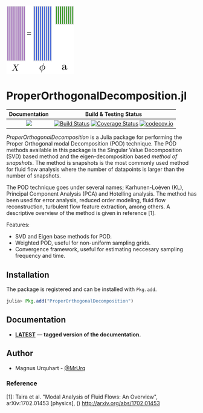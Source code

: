 <img src="docs/src/assets/logo.png" width="180">

# ProperOrthogonalDecomposition.jl

| **Documentation** | **Build & Testing Status** |
|:-----------------:|:--------------------------:|
[![][docs-stable-img]][docs-stable-url] | [![Build Status](https://travis-ci.org/MrUrq/ProperOrthogonalDecomposition.jl.svg?branch=master)](https://travis-ci.org/MrUrq/ProperOrthogonalDecomposition.jl) [![Coverage Status](https://coveralls.io/repos/github/MrUrq/ProperOrthogonalDecomposition.jl/badge.svg?branch=master)](https://coveralls.io/github/MrUrq/ProperOrthogonalDecomposition.jl?branch=master) [![codecov.io](http://codecov.io/github/MrUrq/ProperOrthogonalDecomposition.jl/coverage.svg?branch=master)](http://codecov.io/github/MrUrq/ProperOrthogonalDecomposition.jl?branch=master) | 

*ProperOrthogonalDecomposition* is a Julia package for performing the Proper Orthogonal modal Decomposition (POD) technique. The POD methods available in this package is the Singular Value Decomposition (SVD) based method and the eigen-decomposition based *method of snapshots*. The method is snapshots is the most
commonly used method for fluid flow analysis where the number of datapoints is larger than the number of snapshots.

The POD technique goes under several names; Karhunen-Loèven (KL), Principal Component Analysis (PCA) and Hotelling analysis. The method has been used for error analysis, reduced order modeling, fluid flow reconstruction, turbulent flow feature extraction, among others. A descriptive overview of the method is given in reference [1].

Features:

* SVD and Eigen base methods for POD.
* Weighted POD, useful for non-uniform sampling grids.
* Convergence framework, useful for estimating neccesary sampling frequency and time.

## Installation
The package is registered and can be installed with `Pkg.add`.

```julia
julia> Pkg.add("ProperOrthogonalDecomposition")
```

## Documentation

- [**LATEST**][docs-stable-url] &mdash; **tagged version of the documentation.**


## Author

- Magnus Urquhart - [@MrUrq](https://github.com/MrUrq/)

[docs-stable-img]: https://img.shields.io/badge/docs-latest-blue.svg
[docs-stable-url]: https://MrUrq.github.io/ProperOrthogonalDecomposition.jl/latest

### Reference
[1]: Taira et al. "Modal Analysis of Fluid Flows: An Overview", arXiv:1702.01453 [physics], () http://arxiv.org/abs/1702.01453

